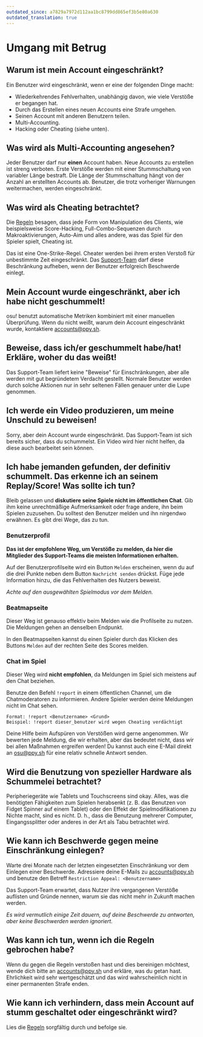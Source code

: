 ```yaml
---
outdated_since: a7829a7972d112aa1bc8799dd865ef3b5e80a630
outdated_translation: true
---
```


# Umgang mit Betrug

## Warum ist mein Account eingeschränkt?

Ein Benutzer wird eingeschränkt, wenn er eine der folgenden Dinge macht:

- Wiederkehrendes Fehlverhalten, unabhängig davon, wie viele Verstöße er begangen hat.
- Durch das Erstellen eines neuen Accounts eine Strafe umgehen.
- Seinen Account mit anderen Benutzern teilen.
- Multi-Accounting.
- Hacking oder Cheating (siehe unten).

## Was wird als Multi-Accounting angesehen?

Jeder Benutzer darf nur **einen** Account haben. Neue Accounts zu erstellen ist streng verboten. Erste Verstöße werden mit einer Stummschaltung von variabler Länge bestraft. Die Länge der Stummschaltung hängt von der Anzahl an erstellten Accounts ab. Benutzer, die trotz vorheriger Warnungen weitermachen, werden eingeschränkt.

## Was wird als Cheating betrachtet?

Die [Regeln](/wiki/Rules) besagen, dass jede Form von Manipulation des Clients, wie beispielsweise Score-Hacking, Full-Combo-Sequenzen durch Makroaktivierungen, Auto-Aim und alles andere, was das Spiel für den Spieler spielt, Cheating ist.

Das ist eine One-Strike-Regel. Cheater werden bei ihrem ersten Verstoß für unbestimmte Zeit eingeschränkt. Das [Support-Team](/wiki/People/Account_support_team) darf diese Beschränkung aufheben, wenn der Benutzer erfolgreich Beschwerde einlegt.

## Mein Account wurde eingeschränkt, aber ich habe nicht geschummelt!

osu! benutzt automatische Metriken kombiniert mit einer manuellen Überprüfung. Wenn du nicht weißt, warum dein Account eingeschränkt wurde, kontaktiere [accounts@ppy.sh](mailto:accounts@ppy.sh).

## Beweise, dass ich/er geschummelt habe/hat! Erkläre, woher du das weißt!

Das Support-Team liefert keine "Beweise" für Einschränkungen, aber alle werden mit gut begründetem Verdacht gestellt. Normale Benutzer werden durch solche Aktionen nur in sehr seltenen Fällen genauer unter die Lupe genommen.

## Ich werde ein Video produzieren, um meine Unschuld zu beweisen!

Sorry, aber dein Account wurde eingeschränkt. Das Support-Team ist sich bereits sicher, dass du schummelst. Ein Video wird hier nicht helfen, da diese auch bearbeitet sein können.

## Ich habe jemanden gefunden, der definitiv schummelt. Das erkenne ich an seinem Replay/Score! Was sollte ich tun?

Bleib gelassen und **diskutiere seine Spiele nicht im öffentlichen Chat**. Gib ihm keine unrechtmäßige Aufmerksamkeit oder frage andere, ihn beim Spielen zuzusehen.
Du solltest den Benutzer melden und ihn nirgendwo erwähnen. Es gibt drei Wege, das zu tun.

### Benutzerprofil

**Das ist der empfohlene Weg, um Verstöße zu melden, da hier die Mitglieder des Support-Teams die meisten Informationen erhalten.**

Auf der Benutzerprofilseite wird ein Button `Melden` erscheinen, wenn du auf die drei Punkte neben dem Button `Nachricht senden` drückst. Füge jede Information hinzu, die das Fehlverhalten des Nutzers beweist.

*Achte auf den ausgewählten Spielmodus vor dem Melden.*

### Beatmapseite

Dieser Weg ist genauso effektiv beim Melden wie die Profilseite zu nutzen. Die Meldungen gehen an denselben Endpunkt.

In den Beatmapseiten kannst du einen Spieler durch das Klicken des Buttons `Melden` auf der rechten Seite des Scores melden.

### Chat im Spiel

Dieser Weg wird **nicht empfohlen**, da Meldungen im Spiel sich meistens auf den Chat beziehen.

Benutze den Befehl `!report` in einem öffentlichen Channel, um die Chatmoderatoren zu informieren. Andere Spieler werden deine Meldungen nicht im Chat sehen.

```
Format: !report <Benutzername> <Grund>
Beispiel: !report dieser_benutzer wird wegen Cheating verdächtigt
```

Deine Hilfe beim Aufspüren von Verstößen wird gerne angenommen. Wir bewerten jede Meldung, die wir erhalten, aber das bedeutet nicht, dass wir bei allen Maßnahmen ergreifen werden! Du kannst auch eine E-Mail direkt an [osu@ppy.sh](mailto:osu@ppy.sh) für eine relativ schnelle Antwort senden.

## Wird die Benutzung von spezieller Hardware als Schummelei betrachtet?

Peripheriegeräte wie Tablets und Touchscreens sind okay. Alles, was die benötigten Fähigkeiten zum Spielen herabsenkt (z. B. das Benutzen von Fidget Spinner auf einem Tablet) oder den Effekt der Spielmodifikationen zu Nichte macht, sind es nicht. D. h., dass die Benutzung mehrerer Computer, Eingangssplitter oder anderes in der Art als Tabu betrachtet wird.

## Wie kann ich Beschwerde gegen meine Einschränkung einlegen?

Warte drei Monate nach der letzten eingesetzten Einschränkung vor dem Einlegen einer Beschwerde. Adressiere deine E-Mails zu [accounts@ppy.sh](mailto:accounts@ppy.sh) und benutze den Betreff `Restriction Appeal: <Benutzername>`

Das Support-Team erwartet, dass Nutzer ihre vergangenen Verstöße auflisten und Gründe nennen, warum sie das nicht mehr in Zukunft machen werden.

*Es wird vermutlich einige Zeit dauern, auf deine Beschwerde zu antworten, aber keine Beschwerden werden ignoriert.*

## Was kann ich tun, wenn ich die Regeln gebrochen habe?

Wenn du gegen die Regeln verstoßen hast und dies bereinigen möchtest, wende dich bitte an [accounts@ppy.sh](mailto:accounts@ppy.sh) und erkläre, was du getan hast. Ehrlichkeit wird sehr wertgeschätzt und das wird wahrscheinlich nicht in einer permanenten Strafe enden.

## Wie kann ich verhindern, dass mein Account auf stumm geschaltet oder eingeschränkt wird?

Lies die [Regeln](/wiki/Rules) sorgfältig durch und befolge sie.
